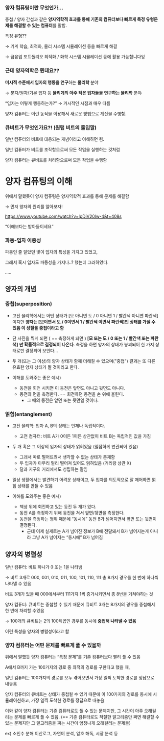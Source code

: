 ### 양자 컴퓨팅이란 무엇인가…

중첩 / 양자 간섭과 같은 **양자역학적 효과를 통해 기존의 컴퓨터보다 빠르게 특정 유형문제를 해결할 수 있는 컴퓨터**를 말함.

특정 유형??

→ 기계 학습, 최적화, 물리 시스템 시뮬레이션 등을 빠르게 해결

→ 금융업 포트폴리오 최적화 / 화학 시스템 시뮬레이션 등에 활용 가능합니다잉

### 근데 양자역학은 뭔데요??

**미시적 수준에서 입자의 행동을 연구**하는 **물리학** 분야

→ 분자/원자/기본 입자 등 **물리계의 아주 작은 입자들을 연구하는 물리학** 분야

“입자는 어떻게 행동하는가?” → 거시적인 시점과 매우 다름

양자 컴퓨터는 이런 동작을 이용해서 새로운 방법으로 계산을 수행함.

### 큐비트가 무엇인가요?! (퀀텀 비트의 줄임말)

일반 컴퓨터의 비트에 대응되는 개념이라고 이해하면 됨.

일반 컴퓨터가 비트를 조작함으로써 모든 작업을 실행하는 것처럼

양자 컴퓨터는 큐비트를 처리함으로써 모든 작업을 수행함

# 양자 컴퓨팅의 이해

위에서 말했듯이 양자 컴퓨팅은 양자역학적 효과를 통해 문제를 해결함

→ 먼저 양자의 원리를 알아보자!

https://www.youtube.com/watch?v=IpDiV20Iw-4&t=408s

“이해보다는 받아들이세요”

### 파동-입자 이중성

파동인 줄 알았던 빛이 입자의 특성을 가지고 있었고,

그래서 혹시 입자도 파동성을 가지나..? 했는데 그러하였다.

…..

## 양자의 개념

### 중첩(superposition)

- 고전 물리학에서는 어떤 상태가 [모 아니면 도 / 0 아니면 1 / 빨간색 아니면 파란색]이지만 **양자는 [모이면서 도 / 0이면서 1 / 빨간색 이면서 파란색]인 상태를 가질 수 있음 이 성질을 중첩이라고 함**
- 단 사진을 찍게 되면 ( == 측정하게 되면 ) **[모 또는 도 / 0 또는 1 / 빨간색 또는 파란색]** **만 확률적으로 결정되어 나온다**. 측정을 하면 양자의 상태가 붕괴되어 한 가지 상태로만 결정되어 보인다…

- 두 개(또는 그 이상)의 양자 상태가 함께 더해질 수 있으며("중첩") 결과는 또 다른 유효한 양자 상태가 될 것이라고 한다.

- 이해를 도와주는 좋은 예시)
    - 동전을 회전 시키면 이 동전은 앞면도 아니고 뒷면도 아니다.
    - 동전의 면을 측정한다. == 회전하던 동전을 손 위에 올린다.
        - 그 때의 동전은 앞면 또는 뒷면일 것이다.


### 얽힘(entanglement)

- 고전 물리학: 입자 A, B의 상태는 언제나 독립적이다.
    - 고전 컴퓨터: 비트 A가 0이든 1이든 상관없이 비트 B는 독립적인 값을 가짐
- 두 개 혹은 그 이상의 입자의 상태가 얽혀있음 (밀접하게 연관되어 있음)
    - 그래서 따로 떨어뜨려서 생각할 수 없는 상태가 존재함
    - 두 입자가 아무리 멀리 떨어져 있어도 얽혀있음 (거리랑 상관 X)
    - 달과 지구의 거리에서도 성립하는 말임
- 일상 생활에서는 발견하기 어려운 상태이고, 두 입자를 의도적으로 잘 제어하면 얽힘 상태를 만들 수 있음

- 이해를 도와주는 좋은 예시)
    - 책상 위에 회전하고 있는 동전 두 개가 있다.
    - 동전 A를 측정하기 위해 동전을 쳐서 앞면/뒷면을 측정한다.
    - 동전을 측정하는 행위 때문에 “동시에” 동전 B가 넘어지면서 앞면 또는 뒷면이 결정된다.
        - 근데 이제 실제로는 A가 넘어진 정보가 B에 전달돼서 B가 넘어지는게 아니라 그냥 A가 넘어지는 “동시에” B가 넘어짐

## 양자의 병렬성

일반 컴퓨터: 비트 하나가 0 또는 1을 나타냄

→ 비트 3개로 000, 001, 010, 011, 100, 101, 110, 111 총 8가지 경우를 한 번에 하나씩 나타낼 수 있음

비트 3개가 있을 때 000에서부터 111가지 1씩 증가시키면서 총 8번을 거쳐야하는 것

양자 컴퓨터: 큐비트는 중첩할 수 있기 때문에 큐비트 3개는 8가지의 경우를 중첩해서 한 번에 처리할 수있음

→ 100개의 큐비트는 2의 100제곱인 경우를 동시에 **중첩해 나타낼 수 있음**

이런 특성을 양자의 병렬성이라고 함

### 양자 컴퓨터는 어떤 문제를 빠르게 풀 수 있을까

위에서 말했듯 양자 컴퓨터는 “특정 문제”를 기존 컴퓨터보다 빨리 풀 수 있음

A에서 B까지 가는 100가지의 경로 중 최적의 경로를 구한다고 했을 때,

일반 컴퓨터는 100가지의 경로를 모두 겪어보면서 가장 일찍 도착한 경로를 정답으로 내놓음

양자 컴퓨터의 큐비트는 상태가 중첩될 수 있기 때문에 이 100가지의 경로를 동시에 시뮬레이션하고, 가장 일찍 도착한 경로를 정답으로 내놓음

이와 같이 양자 컴퓨터는 기존 컴퓨터로도 풀 수 있는 문제지만, 그 시간이 아주 오래걸리는 문제를 빠르게 풀 수 있음. (== 기존 컴퓨터로도 적절한 알고리즘만 짜면 해결할 수 있는 문제지만 그 알고리즘을 짜는 시간이 엄청나게 오래걸리는 문제들)

ex) 소인수 분해 이산로그, 자연어 분석, 암호 해독, 시장 분석 등